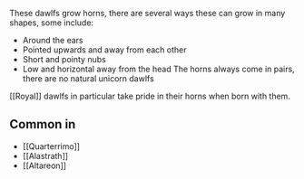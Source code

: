 These dawlfs grow horns, there are several ways these can grow in many shapes, some include:
- Around the ears
- Pointed upwards and away from each other
- Short and pointy nubs
- Low and horizontal away from the head
The horns always come in pairs, there are no natural unicorn dawlfs

[[Royal]] dawlfs in particular take pride in their horns when born with them.
## Common in
- [[Quarterrimo]]
- [[Alastrath]]
- [[Altareon]]